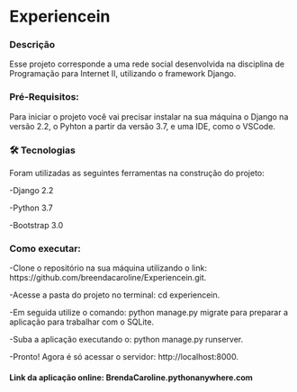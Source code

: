 <h1>Experiencein</h1>
<h3>Descrição</h3>
<p>Esse projeto corresponde a uma rede social desenvolvida na disciplina de Programação para Internet II, utilizando o framework Django.</p>

<h3>Pré-Requisitos:</h3>
<p>Para iniciar o projeto você vai precisar instalar na sua máquina o Django na versão 2.2, o Pyhton a partir da versão 3.7, e uma IDE, como o VSCode. </p>

<h3> 🛠 Tecnologias </h3>
  
<p> Foram utilizadas as seguintes ferramentas na construção do projeto: </p>
<p> -Django 2.2 </p>
<p> -Python 3.7 </p>
<p> -Bootstrap 3.0 </p>


<h3>Como executar:</h3>
<p>-Clone o repositório na sua máquina utilizando o link: https://github.com/breendacaroline/Experiencein.git.</p>
<p>-Acesse a pasta do projeto no terminal: cd experiencein.</p>
<p>-Em seguida utilize o comando: python manage.py migrate para preparar a aplicação para trabalhar com o SQLite.</p>
<p>-Suba a aplicação executando o: python manage.py runserver. </p>
<p>-Pronto! Agora é só acessar o servidor: http://localhost:8000. </p>


<h4>Link da aplicação online: BrendaCaroline.pythonanywhere.com</h4>
